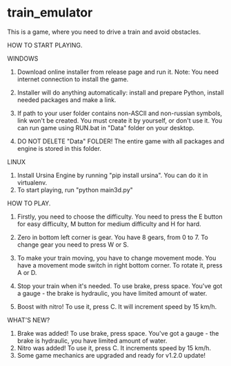 # train_emulator
This is a game, where you need to drive a train and avoid obstacles.

HOW TO START PLAYING.

WINDOWS
   1. Download online installer from release page and run it.
      Note: You need internet connection to install the game.

   2. Installer will do anything automatically: install and prepare Python,
      install needed packages and make a link.
   3. If path to your user folder contains non-ASCII and non-russian symbols,
      link won't be created. You must create it by yourself, or
      don't use it. You can run game using RUN.bat in "Data" folder
      on your desktop.
   4. DO NOT DELETE "Data" FOLDER! The entire game
      with all packages and engine is stored in this folder.

LINUX
   1. Install Ursina Engine by running "pip install ursina". You can do it in virtualenv.
   2. To start playing, run "python main3d.py"
  


HOW TO PLAY.
  1. Firstly, you need to choose the difficulty. You need to press the E button
  for easy difficulty, M button for medium difficulty and H for hard.
  
  2. Zero in bottom left corner is gear. You have 8 gears, from 0 to 7.
  To change gear you need to press W or S.
  
  3. To make your train moving, you have to change movement mode.
  You have a movement mode switch in right bottom corner. To
  rotate it, press A or D.
  
  4. Stop your train when it's needed. To use brake, press space.
     You've got a gauge - the brake is hydraulic,
     you have limited amount of water.
  
  5. Boost with nitro! To use it, press C. It
     will increment speed by 15 km/h.
  
WHAT'S NEW?
   1. Brake was added! To use brake, press space.
      You've got a gauge - the brake is hydraulic,
      you have limited amount of water.
   2. Nitro was added! To use it, press C. It
      increments speed by 15 km/h.
   3. Some game mechanics are upgraded and ready for v1.2.0 update!
      
